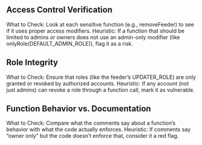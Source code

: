 
## Access Control Verification

What to Check:
Look at each sensitive function (e.g., removeFeeder) to see if it uses proper access modifiers.
Heuristic:
If a function that should be limited to admins or owners does not use an admin-only modifier (like onlyRole(DEFAULT_ADMIN_ROLE)), flag it as a risk.

## Role Integrity
What to Check:
Ensure that roles (like the feeder’s UPDATER_ROLE) are only granted or revoked by authorized accounts.
Heuristic:
If any account (not just admins) can revoke a role through a function call, mark it as vulnerable.

## Function Behavior vs. Documentation

What to Check:
Compare what the comments say about a function’s behavior with what the code actually enforces.
Heuristic:
If comments say “owner only” but the code doesn’t enforce that, consider it a red flag.